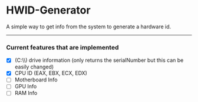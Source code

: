 # HWID-Generator

A simple way to get info from the system to generate a hardware id. 

------

### **Current features that are implemented**

- [x] (C:\\\\) drive information (only returns the serialNumber but this can be easily changed)
- [x] CPU ID (EAX, EBX, ECX, EDX)
- [ ] Motherboard Info
- [ ] GPU Info
- [ ] RAM Info